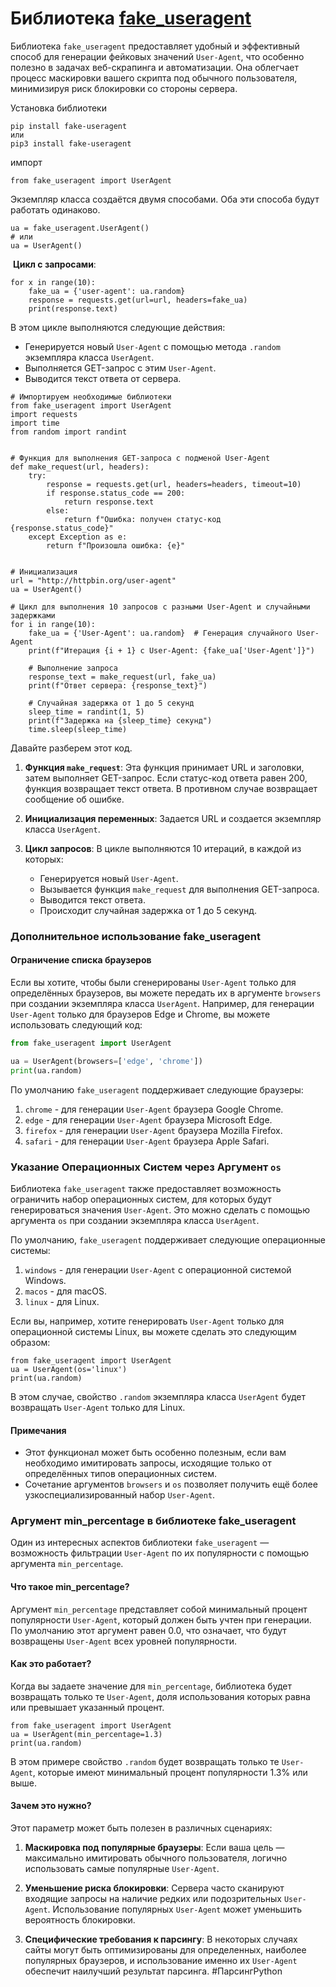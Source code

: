 # Библиотека [fake_useragent](https://pypi.org/project/fake-useragent/)

Библиотека `fake_useragent` предоставляет удобный и эффективный способ для генерации фейковых значений `User-Agent`, что особенно полезно в задачах веб-скрапинга и автоматизации. Она облегчает процесс маскировки вашего скрипта под обычного пользователя, минимизируя риск блокировки со стороны сервера.

Установка библиотеки

```
pip install fake-useragent 
или 
pip3 install fake-useragent
```

импорт 

```
from fake_useragent import UserAgent
```

Экземпляр класса создаётся двумя способами. Оба эти способа будут работать одинаково.

```
ua = fake_useragent.UserAgent() 
# или 
ua = UserAgent()
```

 **Цикл с запросами**:

```
for x in range(10):
    fake_ua = {'user-agent': ua.random}
    response = requests.get(url=url, headers=fake_ua)
    print(response.text)
```

В этом цикле выполняются следующие действия:

- Генерируется новый `User-Agent` с помощью метода `.random` экземпляра класса `UserAgent`.
- Выполняется GET-запрос с этим `User-Agent`.
- Выводится текст ответа от сервера.

```
# Импортируем необходимые библиотеки
from fake_useragent import UserAgent
import requests
import time
from random import randint


# Функция для выполнения GET-запроса с подменой User-Agent
def make_request(url, headers):
    try:
        response = requests.get(url, headers=headers, timeout=10)
        if response.status_code == 200:
            return response.text
        else:
            return f"Ошибка: получен статус-код {response.status_code}"
    except Exception as e:
        return f"Произошла ошибка: {e}"


# Инициализация
url = "http://httpbin.org/user-agent"
ua = UserAgent()

# Цикл для выполнения 10 запросов с разными User-Agent и случайными задержками
for i in range(10):
    fake_ua = {'User-Agent': ua.random}  # Генерация случайного User-Agent
    print(f"Итерация {i + 1} с User-Agent: {fake_ua['User-Agent']}")

    # Выполнение запроса
    response_text = make_request(url, fake_ua)
    print(f"Ответ сервера: {response_text}")

    # Случайная задержка от 1 до 5 секунд
    sleep_time = randint(1, 5)
    print(f"Задержка на {sleep_time} секунд")
    time.sleep(sleep_time)
```

Давайте разберем этот код. 

1. **Функция `make_request`**: Эта функция принимает URL и заголовки, затем выполняет GET-запрос. Если статус-код ответа равен 200, функция возвращает текст ответа. В противном случае возвращает сообщение об ошибке.
    
2. **Инициализация переменных**: Задается URL и создается экземпляр класса `UserAgent`.
    
3. **Цикл запросов**: В цикле выполняются 10 итераций, в каждой из которых:
    
    - Генерируется новый `User-Agent`.
    - Вызывается функция `make_request` для выполнения GET-запроса.
    - Выводится текст ответа.
    - Происходит случайная задержка от 1 до 5 секунд.

### Дополнительное использование fake_useragent

#### Ограничение списка браузеров

Если вы хотите, чтобы были сгенерированы `User-Agent` только для определённых браузеров, вы можете передать их в аргументе `browsers` при создании экземпляра класса `UserAgent`. Например, для генерации `User-Agent` только для браузеров Edge и Chrome, вы можете использовать следующий код:

```python
from fake_useragent import UserAgent

ua = UserAgent(browsers=['edge', 'chrome'])
print(ua.random)
```

По умолчанию `fake_useragent` поддерживает следующие браузеры: 

1. `chrome` - для генерации `User-Agent` браузера Google Chrome.
2. `edge` - для генерации `User-Agent` браузера Microsoft Edge.
3. `firefox` - для генерации `User-Agent` браузера Mozilla Firefox.
4. `safari` - для генерации `User-Agent` браузера Apple Safari.

### Указание Операционных Систем через Аргумент `os`

Библиотека `fake_useragent` также предоставляет возможность ограничить набор операционных систем, для которых будут генерироваться значения `User-Agent`. Это можно сделать с помощью аргумента `os` при создании экземпляра класса `UserAgent`.

По умолчанию, `fake_useragent` поддерживает следующие операционные системы:

1. `windows` - для генерации `User-Agent` с операционной системой Windows.
2. `macos` - для macOS.
3. `linux` - для Linux.

Если вы, например, хотите генерировать `User-Agent` только для операционной системы Linux, вы можете сделать это следующим образом:

```
from fake_useragent import UserAgent
ua = UserAgent(os='linux')
print(ua.random)
```

В этом случае, свойство `.random` экземпляра класса `UserAgent` будет возвращать `User-Agent` только для Linux.

#### Примечания

- Этот функционал может быть особенно полезным, если вам необходимо имитировать запросы, исходящие только от определённых типов операционных систем.
- Сочетание аргументов `browsers` и `os` позволяет получить ещё более узкоспециализированный набор `User-Agent`.

### Аргумент min_percentage в библиотеке fake_useragent

Один из интересных аспектов библиотеки `fake_useragent` — возможность фильтрации `User-Agent` по их популярности с помощью аргумента `min_percentage`.

#### Что такое min_percentage?

Аргумент `min_percentage` представляет собой минимальный процент популярности `User-Agent`, который должен быть учтен при генерации. По умолчанию этот аргумент равен 0.0, что означает, что будут возвращены `User-Agent` всех уровней популярности.

#### Как это работает?

Когда вы задаете значение для `min_percentage`, библиотека будет возвращать только те `User-Agent`, доля использования которых равна или превышает указанный процент.

```
from fake_useragent import UserAgent
ua = UserAgent(min_percentage=1.3)
print(ua.random)
```

В этом примере свойство `.random` будет возвращать только те `User-Agent`, которые имеют минимальный процент популярности 1.3% или выше.

#### Зачем это нужно?

Этот параметр может быть полезен в различных сценариях:

1. **Маскировка под популярные браузеры**: Если ваша цель — максимально имитировать обычного пользователя, логично использовать самые популярные `User-Agent`.
    
2. **Уменьшение риска блокировки**: Сервера часто сканируют входящие запросы на наличие редких или подозрительных `User-Agent`. Использование популярных `User-Agent` может уменьшить вероятность блокировки.
    
3. **Специфические требования к парсингу**: В некоторых случаях сайты могут быть оптимизированы для определенных, наиболее популярных браузеров, и использование именно их `User-Agent` обеспечит наилучший результат парсинга.
#ПарсингPython 